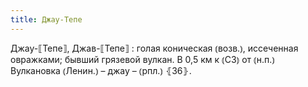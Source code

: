 ```yaml
---
title: Джау-Тепе
---
```


Джау-⟦Тепе⟧, Джав-⟦Тепе⟧
: голая коническая ⦅возв.⦆, иссеченная овражками; бывший грязевой вулкан. В 0,5 км к ⦅СЗ⦆ от ⦅н.п.⦆ Вулкановка ⦅Ленин.⦆ – джау – ⦅рпл.⦆ ⦃З6⦄.
